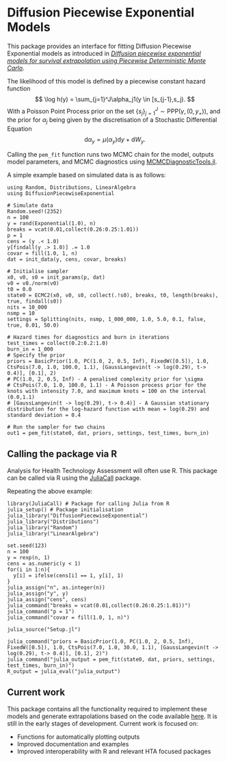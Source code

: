 # Diffusion Piecewise Exponential Models

This package provides an interface for fitting Diffusion Piecewise Exponential models as introduced in [*Diffusion piecewise exponential models for survival extrapolation using Piecewise Deterministic Monte Carlo*](https://arxiv.org/abs/2505.05932).

The likelihood of this model is defined by a piecewise constant hazard function
$$
\log h(y) = \sum_{j=1}^J\alpha_j1(y \in [s_{j-1},s_j).
$$
With a Poisson Point Process prior on the set $\{s_j\}_{j=1}^J \sim \text{PPP}(\gamma, (0,y_+))$, and the prior for $\alpha_j$ being given by the discretisation of a Stochastic Differential Equation
$$
\text{d}\alpha_y = \mu(\alpha_y)\text{d}y + \text{d}W_y.
$$

Calling the `pem_fit` function runs two MCMC chain for the model, outputs model parameters, and MCMC diagnostics using [MCMCDiagnosticTools.jl](https://turinglang.org/MCMCDiagnosticTools.jl/stable/).

A simple example based on simulated data is as follows:

```
using Random, Distributions, LinearAlgebra
using DiffusionPiecewiseExponential

# Simulate data
Random.seed!(2352)
n = 100
y = rand(Exponential(1.0), n)
breaks = vcat(0.01,collect(0.26:0.25:1.01))
p = 1
cens = (y .< 1.0)
y[findall(y .> 1.0)] .= 1.0
covar = fill(1.0, 1, n)
dat = init_data(y, cens, covar, breaks)

# Initialise sampler
x0, v0, s0 = init_params(p, dat)
v0 = v0./norm(v0)
t0 = 0.0
state0 = ECMC2(x0, v0, s0, collect(.!s0), breaks, t0, length(breaks), true, findall(s0))
nits = 10_000
nsmp = 10
settings = Splitting(nits, nsmp, 1_000_000, 1.0, 5.0, 0.1, false, true, 0.01, 50.0)

# Hazard times for diagnostics and burn in iterations
test_times = collect(0.2:0.2:1.0)
burn_in = 1_000
# Specify the prior
priors = BasicPrior(1.0, PC(1.0, 2, 0.5, Inf), FixedW([0.5]), 1.0, CtsPois(7.0, 1.0, 100.0, 1.1), [GaussLangevin(t -> log(0.29), t-> 0.4)], [0.1], 2)
# PC(1.0, 2, 0.5, Inf) - A penalised complexity prior for \sigma
# CtsPois(7.0, 1.0, 100.0, 1.1) - A Poisson process prior for the knots with intensity 7.0, and maximum knots = 100 on the interval (0.0,1.1)
# [GaussLangevin(t -> log(0.29), t-> 0.4)] - A Gaussian stationary distribution for the log-hazard function with mean = log(0.29) and standard deviation = 0.4

# Run the sampler for two chains
out1 = pem_fit(state0, dat, priors, settings, test_times, burn_in)
```

## Calling the package via R

Analysis for Health Technology Assessment will often use R. This package can be called via R using the [JuliaCall](https://cran.r-project.org/web/packages/JuliaCall/index.html) package. 

Repeating the above example:

```
library(JuliaCall) # Package for calling Julia from R
julia_setup() # Package initialisation
julia_library("DiffusionPiecewiseExponential")
julia_library("Distributions")
julia_library("Random")
julia_library("LinearAlgebra")

set.seed(123)
n = 100
y = rexp(n, 1)
cens = as.numeric(y < 1)
for(i in 1:n){
  y[i] = ifelse(cens[i] == 1, y[i], 1)
}
julia_assign("n", as.integer(n))
julia_assign("y", y)
julia_assign("cens", cens)
julia_command("breaks = vcat(0.01,collect(0.26:0.25:1.01))")
julia_command("p = 1")
julia_command("covar = fill(1.0, 1, n)")

julia_source("Setup.jl")

julia_command("priors = BasicPrior(1.0, PC(1.0, 2, 0.5, Inf), FixedW([0.5]), 1.0, CtsPois(7.0, 1.0, 30.0, 1.1), [GaussLangevin(t -> log(0.29), t-> 0.4)], [0.1], 2)")
julia_command("julia_output = pem_fit(state0, dat, priors, settings, test_times, burn_in)")
R_output = julia_eval("julia_output")
```

## Current work

This package contains all the functionality required to implement these models and generate extrapolations based on the code available [here](https://github.com/LkHardcastle/PEM_extrap). It is still in the early stages of development. Current work is focused on:

* Functions for automatically plotting outputs
* Improved documentation and examples
* Improved interoperability with R and relevant HTA focused packages 

